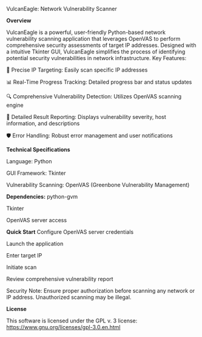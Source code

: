 VulcanEagle: Network Vulnerability Scanner

**Overview**

VulcanEagle is a powerful, user-friendly Python-based network vulnerability scanning application that leverages OpenVAS to perform comprehensive security assessments of target IP addresses. Designed with a intuitive Tkinter GUI, VulcanEagle simplifies the process of identifying potential security vulnerabilities in network infrastructure.
Key Features:

🎯 Precise IP Targeting: Easily scan specific IP addresses

📊 Real-Time Progress Tracking: Detailed progress bar and status updates

🔍 Comprehensive Vulnerability Detection: Utilizes OpenVAS scanning engine

📝 Detailed Result Reporting: Displays vulnerability severity, host information, and descriptions

🛡️ Error Handling: Robust error management and user notifications

**Technical Specifications**

Language: Python 

GUI Framework: Tkinter

Vulnerability Scanning: OpenVAS (Greenbone Vulnerability Management)

**Dependencies:**
python-gvm

Tkinter

OpenVAS server access

**Quick Start**
Configure OpenVAS server credentials

Launch the application

Enter target IP

Initiate scan

Review comprehensive vulnerability report

Security Note: Ensure proper authorization before scanning any network or IP address. Unauthorized scanning may be illegal.

**License**

This software is licensed under the GPL v. 3 license: https://www.gnu.org/licenses/gpl-3.0.en.html
